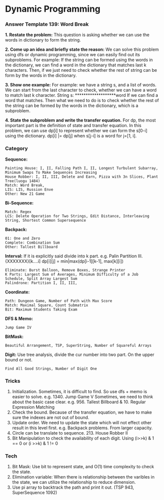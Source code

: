 # Dynamic Programming

### Answer Template 139: Word Break

**1. Restate the problem:**
This question is asking whether we can use the words in dictionary to form the string.

**2. Come up an idea and briefly state the reason:** 
We can solve this problem using dfs or dynamic programming, since we can easily find out its subproblems.
For example: If the string can be formed using the words in the dictionary, we can find a word in the dictionary that matches last k characters. Then, if we just need to check whether the rest of string can be form by the words in the dictionary. 

**3. Show one example:**
For example: we have a string s, and a list of words. We can start from the last character to check, whether we can have a word to match last k character. 
String s: *******************word
If we can find a word that matches. Then what we need to do is to check whether the rest of the string can be formed by the words in the dictionary, which is a subproblem.

**4. State the subproblem and write the transfer equation.**
For dp, the most important part is the definition of state and transfer equation. 
In this problem, we can use dp[i] to represent whether we can form the s[0-i] using the dictionary.
dp[i] |= dp[j] when s[j-i] is a word for j=[1, i].


### Category

**Sequence:** 

    Painting House: I, II, Falling Path I, II, Longest Turbulent Subarray, Minimum Swaps To Make Sequences Increasing
    House Robber: I, II, III, Delete and Earn, Pizza with 3n Slices, Plant Tree(luogu 1484)
    Match: Word Break,
    LIS: LIS, Russion Enve
    Other: New 21 Game
    
**Bi-Sequence:** 
    
    Match: Regex
    LCS: Delete Operation for Two Strings, Edit Distance, Interleaving String, Shortest Common Supersequence
    

**Backpack:** 

    01: One and Zero
    Complete: Combination Sum
    Other: Tallest Billboard

**Interval:** If it is explicitly said divide into k part. e.g. Palin Partition III.  {XXXXXXX}[k....i]  dp[i][j] = min|max(dp[i-1][k-1], max[k][i])
    
    Eliminate: Burst Balloon, Remove Boxes, Strange Printer
    K Parts: Largest Sum of Averages, Minimum Difficulty of a Job Schedule, Split Array Largest Sum
    Palindrone: Partition I, II, III, 

**Coordinate:** 
    
    Path: Dungeon Game, Number of Path with Max Score
    Match: Maximal Square, Count Submatrix
    Bit: Maximum Students Taking Exam

**DFS & Memo:** 

    Jump Game IV

**BitMask:** 

    Beautiful Arrangement, TSP, SuperString, Number of Squareful Arrays

**Digit:** Use tree analysis, divide the cur number into two part. On the upper bound or not.

    Find All Good Strings, Number of Digit One

### Tricks
1. Initialization. 
Sometimes, it is difficult to find. So use dfs + memo is easier to solve. e.g. 1340. Jump Game V
Sometimes, we need to think about the basic case clear. e.g. 956. Tallest Billboard & 10. Regular Expression Matching
2. Check the bound. 
Because of the transfer equation, we have to make sure the indexes are not out of bound. 
3. Update order.
We need to update the state which will not effect other result in this level first. e.g. Backpack problems. From larger capacity. 
4. Circle can be translate to sequence. 213. House Robber II
5. Bit Manipulation to check the availability of each digit. Using (i>>k) & 1 == 0 or (i >>k) & 1 != 0

### Tech
1. Bit Mask: 
Use bit to represent state, and O(1) time complexity to check the state.
2. Elimination variable:
When there is relationship between the varibles in the state, we can utilize the relationship to reduce dimension.
3. Use pi array to backtrack the path and print it out. (TSP 943, SuperSequence 1092)